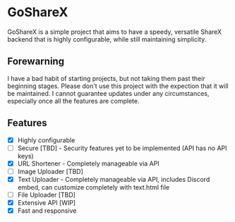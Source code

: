 # GoShareX

GoShareX is a simple project that aims to have a speedy, versatile ShareX backend that is highly configurable, while still maintaining simplicity.

## Forewarning
I have a bad habit of starting projects, but not taking them past their beginning stages. Please don't use this project with the expection that it will be maintained. I cannot guarantee updates under any circumstances, especially once all the features are complete.

## Features

- [x] Highly configurable
- [ ] Secure [TBD] - Security features yet to be implemented (API has no API keys)
- [x] URL Shortener - Completely manageable via API
- [ ] Image Uploader [TBD]
- [x] Text Uploader - Completely manageable via API, includes Discord embed, can customize completely with text.html file
- [ ] File Uploader [TBD]
- [x] Extensive API [WIP]
- [x] Fast and responsive